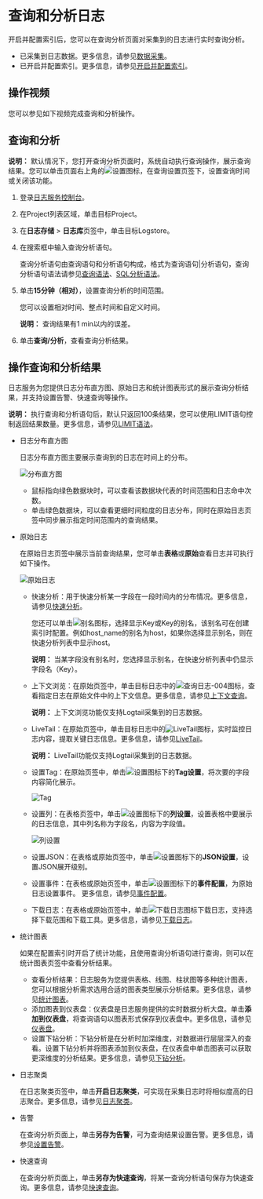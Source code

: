 # 查询和分析日志

开启并配置索引后，您可以在查询分析页面对采集到的日志进行实时查询分析。

-   已采集到日志数据。更多信息，请参见[数据采集](/cn.zh-CN/数据采集/采集方式.md)。
-   已开启并配置索引。更多信息，请参见[开启并配置索引](/cn.zh-CN/查询与分析/配置索引.md)。

## 操作视频

您可以参见如下视频完成查询和分析操作。



## 查询和分析

**说明：** 默认情况下，您打开查询分析页面时，系统自动执行查询操作，展示查询结果。您可以单击页面右上角的![设置](https://static-aliyun-doc.oss-accelerate.aliyuncs.com/assets/img/zh-CN/4860572061/p173597.png)图标，在查询设置页签下，设置查询时间或关闭该功能。

1.  登录[日志服务控制台](https://sls.console.aliyun.com)。

2.  在Project列表区域，单击目标Project。

3.  在**日志存储** \> **日志库**页签中，单击目标Logstore。

4.  在搜索框中输入查询分析语句。

    查询分析语句由查询语句和分析语句构成，格式为查询语句\|分析语句，查询分析语句语法请参见[查询语法](/cn.zh-CN/查询与分析/查询语法与功能/查询语法.md)、[SQL分析语法](/cn.zh-CN/查询与分析/SQL分析语法与功能/通用聚合函数.md)。

5.  单击**15分钟（相对）**，设置查询分析的时间范围。

    您可以设置相对时间、整点时间和自定义时间。

    **说明：** 查询结果有1 min以内的误差。

6.  单击**查询/分析**，查看查询分析结果。


## 操作查询和分析结果

日志服务为您提供日志分布直方图、原始日志和统计图表形式的展示查询分析结果，并支持设置告警、快速查询等操作。

**说明：** 执行查询和分析语句后，默认只返回100条结果，您可以使用LIMIT语句控制返回结果数量。更多信息，请参见[LIMIT语法](/cn.zh-CN/查询与分析/SQL分析语法与功能/LIMIT语法.md)。

-   日志分布直方图

    日志分布直方图主要展示查询到的日志在时间上的分布。

    ![分布直方图](https://static-aliyun-doc.oss-accelerate.aliyuncs.com/assets/img/zh-CN/4387673061/p12708.png)

    -   鼠标指向绿色数据块时，可以查看该数据块代表的时间范围和日志命中次数。
    -   单击绿色数据块，可以查看更细时间粒度的日志分布，同时在原始日志页签中同步展示指定时间范围内的查询结果。
-   原始日志

    在原始日志页签中展示当前查询结果，您可单击**表格**或**原始**查看日志并可执行如下操作。

    ![原始日志](https://static-aliyun-doc.oss-accelerate.aliyuncs.com/assets/img/zh-CN/0312333061/p173541.png)

    -   快速分析：用于快速分析某一字段在一段时间内的分布情况。更多信息，请参见[快速分析](/cn.zh-CN/查询与分析/查询语法与功能/快速分析.md)。

        您还可以单击![别名](https://static-aliyun-doc.oss-accelerate.aliyuncs.com/assets/img/zh-CN/0312333061/p175365.png)图标，选择显示Key或Key的别名，该别名可在创建索引时配置。例如host\_name的别名为host，如果你选择显示别名，则在快速分析列表中显示host。

        **说明：** 当某字段没有别名时，您选择显示别名，在快速分析列表中仍显示字段名（Key）。

    -   上下文浏览：在原始页签中，单击目标日志中的![查询日志-004](https://static-aliyun-doc.oss-accelerate.aliyuncs.com/assets/img/zh-CN/4040559951/p103516.png)图标，查看指定日志在原始文件中的上下文信息。更多信息，请参见[上下文查询](/cn.zh-CN/查询与分析/查询语法与功能/上下文查询.md)。

        **说明：** 上下文浏览功能仅支持Logtail采集到的日志数据。

    -   LiveTail：在原始页签中，单击目标日志中的![LiveTail](https://static-aliyun-doc.oss-accelerate.aliyuncs.com/assets/img/zh-CN/5860572061/p173224.png)图标，实时监控日志内容，提取关键日志信息。更多信息，请参见[LiveTail](/cn.zh-CN/查询与分析/查询语法与功能/LiveTail.md)。

        **说明：** LiveTail功能仅支持Logtail采集到的日志数据。

    -   设置Tag：在原始页签中，单击![设置](https://static-aliyun-doc.oss-accelerate.aliyuncs.com/assets/img/zh-CN/4860572061/p173597.png)图标下的**Tag设置**，将次要的字段内容简化展示。

        ![Tag](https://static-aliyun-doc.oss-accelerate.aliyuncs.com/assets/img/zh-CN/1312333061/p173605.png)

    -   设置列：在表格页签中，单击![设置](https://static-aliyun-doc.oss-accelerate.aliyuncs.com/assets/img/zh-CN/4860572061/p173597.png)图标下的**列设置**，设置表格中要展示的日志信息，其中列名称为字段名，内容为字段值。

        ![列设置](https://static-aliyun-doc.oss-accelerate.aliyuncs.com/assets/img/zh-CN/5860572061/p12709.png)

    -   设置JSON：在表格或原始页签中，单击![设置](https://static-aliyun-doc.oss-accelerate.aliyuncs.com/assets/img/zh-CN/4860572061/p173597.png)图标下的**JSON设置**，设置JSON展开级别。
    -   设置事件：在表格或原始页签中，单击![设置](https://static-aliyun-doc.oss-accelerate.aliyuncs.com/assets/img/zh-CN/4860572061/p173597.png)图标下的**事件配置**，为原始日志设置事件。 更多信息，请参见[事件配置](/cn.zh-CN/查询与分析/查询语法与功能/事件配置.md)。
    -   下载日志：在表格或原始页签中，单击![下载日志](https://static-aliyun-doc.oss-accelerate.aliyuncs.com/assets/img/zh-CN/5860572061/p103211.png)图标下载日志，支持选择下载范围和下载工具。更多信息，请参见[下载日志](/cn.zh-CN/查询与分析/下载日志.md)。
-   统计图表

    如果在配置索引时开启了统计功能，且使用查询分析语句进行查询，则可以在统计图表页签中查看分析结果。

    -   查看分析结果：日志服务为您提供表格、线图、柱状图等多种统计图表，您可以根据分析需求选用合适的图表类型展示分析结果。更多信息，请参见[统计图表](/cn.zh-CN/可视化与告警/统计图表/图表说明.md)。
    -   添加图表到仪表盘：仪表盘是日志服务提供的实时数据分析大盘。单击**添加到仪表盘**，将查询语句以图表形式保存到仪表盘中。更多信息，请参见[仪表盘](/cn.zh-CN/可视化与告警/仪表盘/创建仪表盘.md)。
    -   设置下钻分析：下钻分析是在分析时加深维度，对数据进行层层深入的查看。设置下钻分析并将图表添加到仪表盘，在仪表盘中单击图表可以获取更深维度的分析结果。更多信息，请参见[下钻分析](/cn.zh-CN/可视化与告警/仪表盘/下钻分析.md)。
-   日志聚类

    在日志聚类页签中，单击**开启日志聚类**，可实现在采集日志时将相似度高的日志聚合。更多信息，请参见[日志聚类](/cn.zh-CN/查询与分析/查询语法与功能/日志聚类.md)。

-   告警

    在查询分析页面上，单击**另存为告警**，可为查询结果设置告警。更多信息，请参见[设置告警](/cn.zh-CN/可视化与告警/告警/设置告警.md)。

-   快速查询

    在查询分析页面上，单击**另存为快速查询**，将某一查询分析语句保存为快速查询。更多信息，请参见[快速查询](/cn.zh-CN/查询与分析/查询语法与功能/快速查询.md)。


